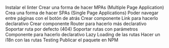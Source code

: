  Instalar el linter
 Crear una forma de hacer MPAs (Multiple Page Application)
 Crea una forma de hacer SPAs (Single Page Applications)
 Poder navegar entre páginas con el botón de atrás
 Crear componente Link para hacerlo declarativo
 Crear componente Router para hacerlo más declarativo
 Soportar ruta por defecto (404)
 Soportar rutas con parámetros
 Componente para hacerlo declarativo
 Lazy Loading de las rutas
 Hacer un i18n con las rutas
 Testing
 Publicar el paquete en NPM